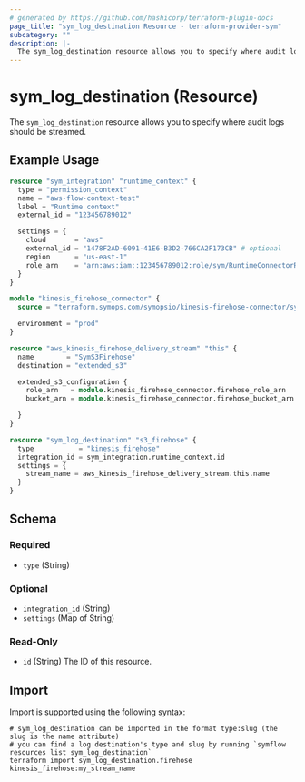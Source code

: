 ```yaml
---
# generated by https://github.com/hashicorp/terraform-plugin-docs
page_title: "sym_log_destination Resource - terraform-provider-sym"
subcategory: ""
description: |-
  The sym_log_destination resource allows you to specify where audit logs should be streamed.
---
```


# sym_log_destination (Resource)

The `sym_log_destination` resource allows you to specify where audit logs should be streamed.

## Example Usage

```terraform
resource "sym_integration" "runtime_context" {
  type = "permission_context"
  name = "aws-flow-context-test"
  label = "Runtime context"
  external_id = "123456789012"

  settings = {
    cloud       = "aws"
    external_id = "1478F2AD-6091-41E6-B3D2-766CA2F173CB" # optional
    region      = "us-east-1"
    role_arn    = "arn:aws:iam::123456789012:role/sym/RuntimeConnectorRole"
  }
}

module "kinesis_firehose_connector" {
  source = "terraform.symops.com/symopsio/kinesis-firehose-connector/sym"

  environment = "prod"
}

resource "aws_kinesis_firehose_delivery_stream" "this" {
  name        = "SymS3Firehose"
  destination = "extended_s3"

  extended_s3_configuration {
    role_arn   = module.kinesis_firehose_connector.firehose_role_arn
    bucket_arn = module.kinesis_firehose_connector.firehose_bucket_arn

  }
}

resource "sym_log_destination" "s3_firehose" {
  type           = "kinesis_firehose"
  integration_id = sym_integration.runtime_context.id
  settings = {
    stream_name = aws_kinesis_firehose_delivery_stream.this.name
  }
}
```

<!-- schema generated by tfplugindocs -->
## Schema

### Required

- `type` (String)

### Optional

- `integration_id` (String)
- `settings` (Map of String)

### Read-Only

- `id` (String) The ID of this resource.

## Import

Import is supported using the following syntax:

```shell
# sym_log_destination can be imported in the format type:slug (the slug is the name attribute)
# you can find a log destination's type and slug by running `symflow resources list sym_log_destination`
terraform import sym_log_destination.firehose kinesis_firehose:my_stream_name
```
